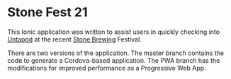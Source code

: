 # Stone Fest 21

This Ionic application was written to assist users in quickly checking into [Untappd](https://untappd.com/) at the recent [Stone Brewing](http://www.stonebrewing.com/) Festival. 

There are two versions of the application. The master branch contains the code to generate a Cordova-based application. The PWA branch has the modifications for improved performance as a Progressive Web App. 